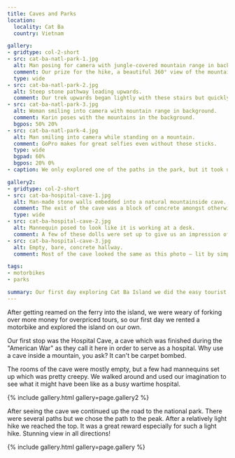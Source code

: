 ```yaml
---
title: Caves and Parks
location:
  locality: Cat Ba
  country: Vietnam

gallery:
- gridtype: col-2-short
- src: cat-ba-natl-park-1.jpg
  alt: Man posing for camera with jungle-covered mountain range in background.
  comment: Our prize for the hike, a beautiful 360° view of the mountains! That tower in the lower right was the observation tower but we went higher.
  type: wide
- src: cat-ba-natl-park-2.jpg
  alt: Steep stone pathway leading upwards.
  comment: Our trek upwards began lightly with these stairs but quickly turned into rocks and tree roots.
- src: cat-ba-natl-park-3.jpg
  alt: Woman smiling into camera with mountain range in background.
  comment: Karin poses with the mountains in the background.
  bgpos: 50% 20%
- src: cat-ba-natl-park-4.jpg
  alt: Man smiling into camera while standing on a mountain.
  comment: GoPro makes for great selfies even without those sticks.
  type: wide
  bgpad: 60%
  bgpos: 20% 0%
- caption: We only explored one of the paths in the park, but it took us up to the peak and it was definitely worth the hike!

gallery2:
- gridtype: col-2-short
- src: cat-ba-hospital-cave-1.jpg
  alt: Man-made stone walls embedded into a natural mountainside cave.
  comment: The exit of the cave was a block of concrete amongst otherwise natural-looking cave.
  type: wide
- src: cat-ba-hospital-cave-2.jpg
  alt: Mannequin posed to look like it is working at a desk.
  comment: A few of these dolls were set up to give us an impression of the cave when it was still a hospital.
- src: cat-ba-hospital-cave-3.jpg
  alt: Empty, bare, concrete hallway.
  comment: Most of the cave looked the same as this photo — lit by simple lighting, but bare.

tags:
- motorbikes
- parks

summary: Our first day exploring Cat Ba Island we did the easy tourist sights — the Hospital Cave and the National Park.
---
```


After getting reamed on the ferry into the island, we were weary of forking over more money for overpriced tours, so our first day we rented a motorbike and explored the island on our own.

Our first stop was the Hospital Cave, a cave which was finished during the "American War" as they call it here in order to serve as a hospital. Why use a cave inside a mountain, you ask? It can't be carpet bombed.

The rooms of the cave were mostly empty, but a few had mannequins set up which was pretty creepy. We walked around and used our imagination to see what it might have been like as a busy wartime hospital.

{% include gallery.html gallery=page.gallery2 %}

After seeing the cave we continued up the road to the national park. There were several paths but we chose the path to the peak. After a relatively light hike we reached the top. It was a great reward especially for such a light hike. Stunning view in all directions!

{% include gallery.html gallery=page.gallery %}

